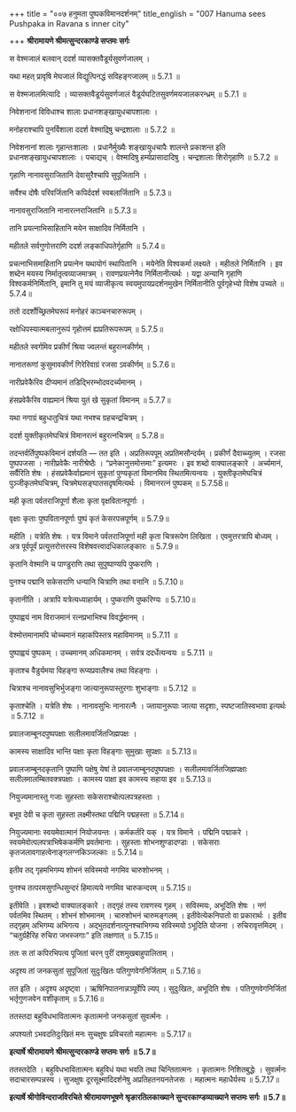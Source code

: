 +++
title = "००७ हनुमता पुष्पकविमानदर्शनम्"
title_english = "007 Hanuma sees Pushpaka in Ravana s inner city"

+++
**श्रीरामायणे श्रीमत्सुन्दरकाण्डे सप्तमः सर्गः**

स वेश्मजालं बलवान् ददर्श व्यासक्तवैडूर्यसुवर्णजालम् ।

यथा महत् प्रावृषि मेघजालं विद्युत्पिनद्धं सविहङ्गजालम् ॥ 5.7.1 ॥

स वेश्मजालमित्यादि । व्यासक्तवैडूर्यसुवर्णजालं वैडूर्यघटितसुवर्णमयजालकरन्ध्रम् ॥ 5.7.1 ॥

निवेशनानां विविधाश्च शालाः प्रधानशङ्खायुधचापशालाः ।

मनोहराश्चापि पुनर्विशाला ददर्श वेश्माद्रिषु चन्द्रशालाः ॥ 5.7.2 ॥

निवेशनानां शालाः गृहान्तःशालाः । प्रधानैर्मुख्यैः शङ्खायुधचापैः शालन्ते प्रकाशन्त इति प्रधानशङ्खायुधचापशालाः । पचाद्यच् । वेश्मादिषु हर्म्यप्रासादादिषु । चन्द्रशालाः शिरोगृहाणि ॥ 5.7.2 ॥

गृहाणि नानावसुराजितानि देवासुरैश्चापि सुपूजितानि ।

सर्वैश्च दोषैः परिवर्जितानि कपिर्ददर्श स्वबलार्जितानि ॥ 5.7.3॥

नानावसुराजितानि नानारत्नराजितानि ॥ 5.7.3॥

तानि प्रयत्नाभिसाहितानि मयेन साक्षादिव निर्मितानि ।

महीतले सर्वगुणोत्तराणि ददर्श लङ्काधिपतेर्गृहाणि ॥ 5.7.4॥

प्रचत्नाभिसमाहितानि प्रयत्नेन यथायोगं स्थापितानि । मयेनेति विश्वकर्मा लक्ष्यते । महीतले निर्मितानि । इव शब्देन मयस्य निर्मातृत्वव्याजमात्रम् । रावणप्रयत्नेनैव निर्मितानीत्यर्थः । यद्वा अन्यानि गृहाणि विश्वकर्मनिर्मितानि, इमानि तु मयं व्याजीकृत्य स्वयमुपायप्रदर्शनमुखेन निर्मितानीति पूर्वगृहेभ्यो विशेष उच्यते ॥ 5.7.4॥

ततो ददर्शोच्छ्रितमेघरूपं मनोहरं काञ्चनचारुरूपम् ।

रक्षोधिपस्यात्मबलानुरूपं गृहोत्तमं ह्यप्रतिरूपरूपम् ॥ 5.7.5॥

महीतले स्वर्गमिव प्रकीर्णं श्रिया ज्वलन्तं बहुरत्नकीर्णम् ।

नानातरूणां कुसुमावकीर्णं गिरेरिवाग्रं रजसा ऽवकीर्णम् ॥ 5.7.6॥

नारीप्रवेकैरिव दीप्यमानं तडिद्भिरम्भोदवदर्च्यमानम् ।

हंसप्रवेकैरिव वाह्यमानं श्रिया युतं खे सुकृतां विमानम् ॥ 5.7.7॥

यथा नगाग्रं बहुधातुचित्रं यथा नभश्च ग्रहचन्द्रचित्रम् ।

ददर्श युक्तीकृतमेघचित्रं विमानरत्नं बहुरत्नचित्रम् ॥ 5.7.8॥

तदन्तर्वर्तिपुष्पकविमानं दर्शयति — तत इति । अप्रतिरूपपूम् अप्रतिमसौन्दर्यम् । प्रकीर्णं दैवाच्च्युतम् । रजसा पुष्पपजसा । नारीप्रवेकैः नारीश्रेष्ठैः । “प्रनेकानुत्तमोत्तमाः” इत्यमरः । इव शब्दो वाक्यालङ्कारे । अर्च्यमानं, सर्वैरिति शेषः । हंसप्रवेकैर्वाह्यमानं सुकृतां पुण्यकृतां विमानमिव स्थितमित्यन्वयः । युक्तीकृतमेघचित्रं पुञ्जीकृतमेघचित्रम्, चित्रमेघसङ्घातसदृषमित्यर्थः । विमानरत्नं पुष्पकम् ॥ 5.7.58॥

मही कृता पर्वतराजिपूर्णा शैलाः कृता वृक्षवितानपूर्णाः ।

वृक्षाः कृताः पुष्पवितानपूर्णाः पुष्पं कृतं केसरपत्त्रपूर्णम् ॥ 5.7.9॥

महीति । यत्रेति शेषः । यत्र विमाने पर्वतराजिपूर्णा मही कृता चित्ररूपेण लिखिता । एवमुत्तरत्रापि बोध्यम् । अत्र पूर्वपूर्वं प्रत्युत्तरोत्तरस्य विशेषवत्त्वादधिकालङ्कारः ॥ 5.7.9॥

कृतानि वेश्मानि च पाण्डुराणि तथा सुपुष्पाण्यपि पुष्कराणि ।

पुनश्च पद्मानि सकेसराणि धन्यानि चित्राणि तथा वनानि ॥ 5.7.10॥

कृतानीति । अत्रापि यत्रेत्यध्याहार्यम् । पुष्कराणि पुष्करिण्यः ॥ 5.7.10॥

पुष्पाह्वयं नाम विराजमानं रत्नप्रभाभिश्च विवर्द्धमानम् ।

वेश्मोत्तमानामपि चोच्चमानं महाकपिस्तत्र महाविमानम् ॥ 5.7.11 ॥

पुष्पाह्वयं पुष्पकम् । उच्चमानम् अधिकमानम् । सर्वत्र ददर्धेत्यन्वयः ॥ 5.7.11 ॥

कृताश्च वैडुर्यमया विहङ्गा रूप्यप्रवालैश्च तथा विहङ्गाः ।

चित्राश्च नानावसुभिर्भुजङ्गा जात्यानुरूपास्तुरगाः शुभाङ्गाः ॥ 5.7.12 ॥

कृताश्चेति । यत्रेति शेषः । नानावसुभिः नानारत्नैः । ज्तायानुरूपाः जात्या सदृशाः, स्पष्टजातिस्वभावा इत्यर्थः ॥ 5.7.12 ॥

प्रवालजाम्बूनदपुष्पपक्षाः सलीलमावर्जितजिह्मपक्षः ।

कामस्य साक्षादिव भान्ति पक्षाः कृता विहङ्गाः सुमुखाः सुपक्षाः ॥ 5.7.13॥

प्रवालजाम्बूनदकृतानि पुष्पाणि पक्षेषु येषां ते प्रवालजाम्बूनदपुष्पपक्षाः । सलीलमावर्जितजिह्मपक्षाः सलीलमालम्बितवक्त्रपक्षाः । कामस्य पाक्षा इव कामस्य सहाया इव ॥ 5.7.13॥

नियुज्यमानास्तु गजाः सुहस्ताः सकेसराश्चोत्पलपत्रहस्ताः ।

बभूव देवी च कृता सुहस्ता लक्ष्मीस्तथा पद्मिनि पद्महस्ता ॥ 5.7.14॥

नियुज्यमानाः स्वयमेवात्मानं नियोजयन्तः । कर्मकर्तरि यक् । यत्र विमाने । पद्मिनि पद्माकरे । स्वयमेवोत्पलपत्राभिषेककर्मणि प्रवर्तमानाः । सुहस्ताः शोभनशुण्डादण्डाः । सकेसराः कृतजलावगाहत्वेनाङ्गलग्नकिञ्जल्काः ॥ 5.7.14॥

इतीव तद् गृहमभिगम्य शोभनं सविस्मयो नगमिव चारुशोभनम् ।

पुनश्च तत्परमसुगन्धिसुन्दरं हिमात्यये नगमिव चारुकन्दरम् ॥ 5.7.15॥

इतीवेति । इवशब्दो वाक्यालङ्कारे । तद्गृहं तस्य रावणस्य गृहम् । सविस्मयः, अभूदिति शेषः । नगं पर्वतमिव स्थितम् । शोभनं शोभमानम् । चारुशोभनं चारुमङ्गलम् । इतीवेत्येकनिपातो वा प्रकारार्थः । इतीव तद्गृहम् अभिगम्य अभिगत्य । अद्भुतदर्शनात्पुनश्चाभिगम्य सविस्मयो ऽभूदिति योजना । रुचिरावृत्तमिदम् । “चतुर्ग्रहैरिह रुचिरा जभस्जगाः” इति लक्षणात् ॥ 5.7.15॥

ततः स तां कपिरभिपत्य पूजितां चरन् पुरीं दशमुखबाहुपालिताम् ।

अदृश्य तां जनकसुतां सुपूजितां सुदुःखितः पतिगुणवेगनिर्जिताम् ॥ 5.7.16॥

तत इति । अदृश्य अदृष्ट्वा । ऋषिनिपातनान्नञ्पूर्वेपि ल्यप् । सुदुःखितः, अभूदिति शेषः । पतिगुणवेगनिर्जितां भर्तृगुणजवेन वशीकृताम् ॥ 5.7.16॥

ततस्तदा बहुविधभावितात्मनः कृतात्मनो जनकसुतां सुवर्त्मनः ।

अपश्यतो ऽभवदतिदुःखितं मनः सुचक्षुषः प्रविचरतो महात्मनः ॥ 5.7.17॥

**इत्यार्षे श्रीरामायणे श्रीमत्सुन्दरकाण्डे सप्तमः सर्गः ॥ 5.7॥**

ततस्तदेति । बहुविधभावितात्मनः बहुविधं यथा भवति तथा चिन्तितात्मनः । कृतात्मनः निशितबुद्धेः । सुवर्त्मनः सदाचारसम्पन्नस्य । सुजक्षुषः दूरसूक्ष्मादिदर्शनेषु अप्रतिहतनयनतेजसः । महात्मनः महाधैर्यस्य ॥ 5.7.17॥

**इत्यार्षे श्रीगोविन्दराजविरचिते श्रीरामायणभूषणे श्रृङारतिलकाख्याने सुन्दरकाण्डव्याख्याने सप्तमः सर्गः ॥ 5.7॥**
